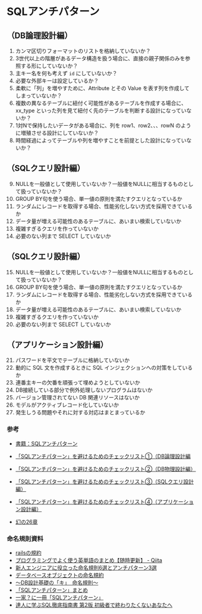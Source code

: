 # SQLアンチパターン

## （DB論理設計編）
1. カンマ区切りフォーマットのリストを格納していないか？
2. 3世代以上の階層があるデータ構造を扱う場合に、直接の親子関係のみを参照する形にしていないか？
3. 主キー名を何も考えず `id` にしていないか？
4. 必要な外部キーは設定しているか？
5. 柔軟に「列」を増やすために、Attribute とその Value を表す列を作成してしまっていないか？
6. 複数の異なるテーブルに紐付く可能性があるテーブルを作成する場合に、xx_type といった列を見て紐付く先のテーブルを判断する設計になっていないか？
7. 1対Nで保持したいデータがある場合に、列を row1、row2、、、rowN のように増殖させる設計にしていないか？
8. 時間経過によってテーブルや列を増やすことを前提とした設計になっていないか？

## （SQLクエリ設計編）
9. NULLを一般値として使用していないか？一般値をNULLに相当するものとして扱っていないか？
10. GROUP BY句を使う場合、単一値の原則を満たすクエリとなっているか
11. ランダムにレコードを取得する場合、性能劣化しない方式を採用できているか
12. データ量が増える可能性のあるテーブルに、あいまい検索していないか
13. 複雑すぎるクエリを作っていないか
14. 必要のない列まで SELECT していないか

## （SQLクエリ設計編）
15. NULLを一般値として使用していないか？一般値をNULLに相当するものとして扱っていないか？
16. GROUP BY句を使う場合、単一値の原則を満たすクエリとなっているか
17. ランダムにレコードを取得する場合、性能劣化しない方式を採用できているか
18. データ量が増える可能性のあるテーブルに、あいまい検索していないか
19. 複雑すぎるクエリを作っていないか
20. 必要のない列まで SELECT していないか

## （アプリケーション設計編）
21. パスワードを平文でテーブルに格納していないか
22. 動的に SQL 文を作成するときに SQL インジェクションへの対策をしているか
23. 連番主キーの欠番を頑張って埋めようとしていないか
24. DB接続している部分で例外処理しないプログラムはないか
25. バージョン管理されてない DB 関連リソースはないか
26. モデルがアクティブレコード化していないか
27. 発生しうる問題やそれに対する対応はまとまっているか

### 参考
- [書籍：SQLアンチパターン](https://www.amazon.co.jp/exec/obidos/ASIN/4873115892/hatena-blog-22/)

- [「SQLアンチパターン」を避けるためのチェックリスト①（DB論理設計編](https://www.ketancho.net/entry/2018/03/07/080000)
- [「SQLアンチパターン」を避けるためのチェックリスト②（DB物理設計編）](https://www.ketancho.net/entry/2018/03/09/080000)
- [「SQLアンチパターン」を避けるためのチェックリスト③（SQLクエリ設計編）](https://www.ketancho.net/entry/2018/03/14/074500)
- [「SQLアンチパターン」を避けるためのチェックリスト④（アプリケーション設計編）](https://www.ketancho.net/entry/2018/04/24/083000)
- [幻の26章](https://www.slideshare.net/t_wada/ronsakucasual)

### 命名規則資料
- [railsの規約](https://railsdoc.com/rails_base)
- [プログラミングでよく使う英単語のまとめ【随時更新】 - Qiita](https://qiita.com/Ted-HM/items/7dde25dcffae4cdc7923)
- [新人エンジニアに役立った命名規則6選とアンチパターン3選](https://qiita.com/uehiro22/items/7a2b0b3b72f458018632)
- [データベースオブジェクトの命名規約](https://qiita.com/tatsuya_1995/items/4b706fc40fe2f300bbc0)
- [〜DB設計基礎の「キ」　命名規則〜](https://qiita.com/genzouw/items/35022fa96c120e67c637)
- [「SQLアンチパターン」まとめ](https://qiita.com/taiteam/items/33aebded2842808e0391)
- [一家？に一冊「SQLアンチパターン」](https://qiita.com/shimamura_io/items/7ca604933f526a2cdfa9)
- [達人に学ぶSQL徹底指南書 第2版 初級者で終わりたくないあなたへ](https://www.amazon.co.jp/%E9%81%94%E4%BA%BA%E3%81%AB%E5%AD%A6%E3%81%B6SQL%E5%BE%B9%E5%BA%95%E6%8C%87%E5%8D%97%E6%9B%B8-%E7%AC%AC2%E7%89%88-%E5%88%9D%E7%B4%9A%E8%80%85%E3%81%A7%E7%B5%82%E3%82%8F%E3%82%8A%E3%81%9F%E3%81%8F%E3%81%AA%E3%81%84%E3%81%82%E3%81%AA%E3%81%9F%E3%81%B8-CodeZine-BOOKS/dp/4798157821/ref=pd_rhf_dp_s_pd_sbs_rvi_sccl_1_19/357-6089438-0793650?pd_rd_w=kBWXY&content-id=amzn1.sym.87894175-5a86-4ea9-9f46-7b734f23ae1b&pf_rd_p=87894175-5a86-4ea9-9f46-7b734f23ae1b&pf_rd_r=PYVQBM31XG8GVDJM4ZT6&pd_rd_wg=ryj0L&pd_rd_r=78c18a3c-d4ba-4072-ad74-cac81201962f&pd_rd_i=4798157821&psc=1)
